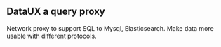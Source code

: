 
DataUX a query proxy
---------------------------------
Network proxy to support SQL to Mysql, Elasticsearch. 
Make data more usable with different protocols.
